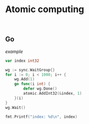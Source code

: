 # Atomic computing

<br>

## Go

*example*

```go
var index int32

wg := sync.WaitGroup{}
for i := 0; i < 1000; i++ {
	wg.Add(1)
	go func(i int) {
		defer wg.Done()
		atomic.AddInt32(&index, 1)
	}(i)
}
wg.Wait()

fmt.Printf("index: %d\n", index)
```
